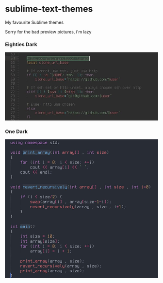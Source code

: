 # sublime-text-themes
My favourite Sublime themes

Sorry for the bad preview pictures, i'm lazy

### Eighties Dark
![Eighties preview](/previews/eighties-dark-preview.jpg)

### One Dark
![One Dark preview](/previews/one-dark-preview.jpg)


